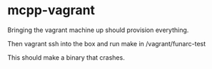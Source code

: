 # mcpp-vagrant

Bringing the vagrant machine up should provision everything.

Then vagrant ssh into the box and run make in /vagrant/funarc-test

This should make a binary that crashes.
